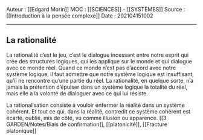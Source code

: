 Auteur : [[Edgard Morin]]
MOC : [[SCIENCES]] - [[SYSTÈMES]]
Source : [[Introduction à la pensée complexe]]
Date : 202104151002
***

## La rationalité
La rationalité c’est le jeu, c’est le dialogue incessant entre notre esprit qui crée des structures logiques, qui les applique sur le monde et qui dialogue avec ce monde réel. Quand ce monde n’est pas d’accord avec notre système logique, il faut admettre que notre système logique est insuffisant, qu’il ne rencontre qu’une partie du réel. La rationalité, en quelque sorte, n’a jamais la prétention d’épuiser dans un système logique la totalité du réel, mais elle a la volonté de dialoguer avec ce qui lui résiste.

La rationalisation consiste à vouloir enfermer la réalité dans un système cohérent. Et tout ce qui, dans la réalité, contredit ce système cohérent est écarté, oublié, mis de côté, vu comme illusion ou apparence.
[[3 GARDEN/Notes/Biais de confirmation]], [[platonicité]], [[Fracture platonique]]